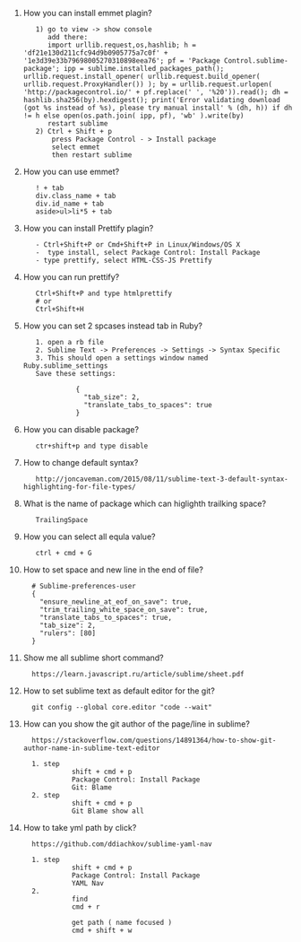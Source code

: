 1. How you can install emmet plagin?
          
          1) go to view -> show console
             add there:
             import urllib.request,os,hashlib; h = 'df21e130d211cfc94d9b0905775a7c0f' + '1e3d39e33b79698005270310898eea76'; pf = 'Package Control.sublime-package'; ipp = sublime.installed_packages_path(); urllib.request.install_opener( urllib.request.build_opener( urllib.request.ProxyHandler()) ); by = urllib.request.urlopen( 'http://packagecontrol.io/' + pf.replace(' ', '%20')).read(); dh = hashlib.sha256(by).hexdigest(); print('Error validating download (got %s instead of %s), please try manual install' % (dh, h)) if dh != h else open(os.path.join( ipp, pf), 'wb' ).write(by)
             restart sublime
          2) Ctrl + Shift + p
              press Package Control - > Install package 
              select emmet 
              then restart sublime
              
2. How you can use emmet?  
          
          ! + tab 
          div.class_name + tab
          div.id_name + tab
          aside>ul>li*5 + tab
          
3. How you can install Prettify plagin?
          
          - Ctrl+Shift+P or Cmd+Shift+P in Linux/Windows/OS X
          -  type install, select Package Control: Install Package
          - type prettify, select HTML-CSS-JS Prettify
          
4. How you can run prettify?
          
          Ctrl+Shift+P and type htmlprettify
          # or 
          Ctrl+Shift+H
5. How you can set 2 spcases instead tab in Ruby?
          
          1. open a rb file
          2. Sublime Text -> Preferences -> Settings -> Syntax Specific
          3. This should open a settings window named Ruby.sublime_settings
          Save these settings:

                    {
                      "tab_size": 2,
                      "translate_tabs_to_spaces": true
                    }
                    
                    
                    
6. How you can disable package?
          
          ctr+shift+p and type disable 

7. How to change default syntax?
          
          http://joncaveman.com/2015/08/11/sublime-text-3-default-syntax-highlighting-for-file-types/
8. What is the name of package which can higlighth trailking space?
          
          TrailingSpace
9. How you can select all equla value?
                    
          ctrl + cmd + G
10. How to set space and new line in the end of file?
          
          # Sublime-preferences-user
          {
            "ensure_newline_at_eof_on_save": true,
            "trim_trailing_white_space_on_save": true,
            "translate_tabs_to_spaces": true,
            "tab_size": 2,
            "rulers": [80]
          }
11. Show me all sublime short command?
          
          https://learn.javascript.ru/article/sublime/sheet.pdf
12. How to set sublime text as default editor for the git?
          
          git config --global core.editor "code --wait"
13. How can you show the git author of the page/line in sublime?

          https://stackoverflow.com/questions/14891364/how-to-show-git-author-name-in-sublime-text-editor
          
          1. step 
                    shift + cmd + p 
                    Package Control: Install Package
                    Git: Blame
          2. step 
                    shift + cmd + p
                    Git Blame show all
14. How to take yml path by click?
          
          https://github.com/ddiachkov/sublime-yaml-nav
          
          1. step 
                    shift + cmd + p 
                    Package Control: Install Package
                    YAML Nav
          2. 
                    find
                    cmd + r
                    
                    get path ( name focused )
                    cmd + shift + w
